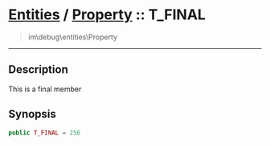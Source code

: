# [Entities](entities.md) / [Property](entities-Property.md) :: T_FINAL
 > im\debug\entities\Property
____

## Description
This is a final member

## Synopsis
```php
public T_FINAL = 256
```

